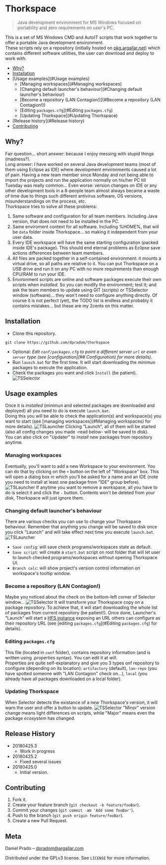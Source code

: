 # Thorkspace
> Java development environment for MS Windows focused on portability and zero requirements on user's PC.

This is a set of MS Windows CMD and AutoIT scripts that work together to offer a portable Java development environment.\
These scripts rely on a repository (initially hosted on [pkg.argallar.net](https://pkg.argallar.net/artifactory/thorkspace)) which contains different software utilities, the user can download and deploy to work with.

- [Why?](#Why?)
- [Installation](#Installation)
- [Usage examples](#Usage examples)
  * [Managing workspaces](#Managing workspaces)
  * [Changing default launcher's behaviour](#Changing default launcher's behaviour)
  * [Become a repository (LAN Contagion!)](#Become a repository (LAN Contagion!))
  * [Editing `packages.cfg`](#Editing `packages.cfg`)
  * [Updating Thorkspace](#Updating Thorkspace)
- [Release history](#Release history)
- [Contributing](#Contributing)

## Why?
Fair question... short answer: because I enjoy messing with stupid things (madness?).\
Long answer: I have worked on several Java development teams (most of them using Eclipse as IDE) where development environments caused a lot of pain. Having a new team member since Monday and not being able to import the projects and run the application normally on his/her PC till Tuesday was really common... Even worse: version changes on IDE or any other development tools in a 8-people team almost always became a waste of time due to things such different antivirus software, OS versions, misunderstandings on the process, etc.\
Thorkspace tries to solve all these problems:
1. Same software and configuration for all team members. Including Java version, that does not need to be installed in the PC.
2. Same enviroment context for all software. Including %HOME%, that will be `data` folder inside Thorkspace... so making it independent from your user data.
3. Every IDE workspace will have the same starting configuration (packed inside IDE's package). This should end eternal problems as Eclipse save actions differences between team members.
4. All files are packed together in a self-contained environment: it mounts a virtual drive, so all paths are relative to it. You can put Thorkspace on a USB drive and run it on any PC with no more requirements than enough CPU/RAM to run your IDE.
5. Environment scripts are online and software packages execute their own scripts when *installed*. So you can modify the environment; test it; and ask the team members to update using GIT (scripts) or TSSelector window (software)... they won't need to configure anything directly.
Of course it is not perfect (yet), the TODO list is endless and probably it contains mistakes... but these are my 2cents on this matter.

## Installation

* Clone this repository.
```
git clone https://github.com/dpradom/thorkspace
```
* Optional: *Edit `conf/packages.cfg` to point a different server `url` or even `server` type (see [configuration](## Configuration) for more details).*
* Run `launch.bat` for the first time. It will start downloading the minimun packages to execute the application.
* Check the packages you want and click `Install` (be patient).
![TSSelector](conf/doc/img/selector_1.png)

## Usage examples

Once it is *installed* (minimun and selected packages are downloaded and deployed) all you need to do is execute `launch.bat`.\
Doing this you will be able to check the application(s) and workspace(s) you want to start (see [managing workspaces](#Managing workspaces) for more details). 
![TSLauncher](conf/doc/img/launcher_1.png)
Clicking "Launch", all of them will be started (also all config changes you made -read below- will be saved to disk).\
You can also click on "Updater" to *install* new packages from repository anytime.

### Managing workspaces

Eventually, you'll want to add a new Workspace to your environment. You can do that by clicking on the `+` button on the left of "Workspace" box. This will open a dialog box in which you'll be asked for a name and an IDE (note you need to install at least one package from "IDE" group before).
![TSLauncher](conf/doc/img/launcher_2.png)
If anytime you want to remove a workspace, all you have to do is select it and click the `-` button. Contents won't be deleted from your disk, Thorkspace will just ignore them.

### Changing default launcher's behaviour

There are various checks you can use to change your Thorkspace behaviour. Remember that anything you change will be saved to disk once you click "Launch" and will take effect next time you execute `launch.bat`.
![TSLauncher](conf/doc/img/launcher_3.png)

* `Save config`: will save check programs/workspaces state as default.
* `Save script`: will create a `start.bat` script on root folder that will let user to launch checked programs/workspaces without opening Thorkspace UI.
* `Branch calc`: will show project's version control information on workspace's tooltip window.

### Become a repository (LAN Contagion!)

Maybe you noticed about the check on the bottom-left corner of Selector window...
![TSSelector](conf/doc/img/selector_2.png)
It will transform your Thorkspace copy on a package repository. To achieve that, it will start downloading the whole list of packages from current repository (be patient!). Once done, Launcher's "Launch" will start a [HFS instance](http://www.rejetto.com/hfs/) exposing an URL others can configure as their repository URL (see [editing `packages.cfg`](#Editing `packages.cfg`) for details).

### Editing `packages.cfg`

This file (located in `conf` folder), contains repository information (and is written using .properties syntax). You can edit it at will.\
Properties are quite self-explanatory and give you 3 types onf repository to configure (depending on its location): `artifactory` (default), `lan-repo` (you have spotted someone with "LAN Contagion" check on...), `local` (you already have all packages downloaded on a local folder).

### Updating Thorkspace

When Selector detects the existance of a new Thorkspace's version, it will warn the user and offer a button to update.
![TSSelector](conf/doc/img/selector_3.png)
"Minor" version change means light differences on scripts, while "Major" means even the package *ecosystem* has changed.

## Release History

* 20180425.3
    * Work in progress
* 20180425.2
    * Fixed several issues
* 20180425.0
    * Initial version.

## Contributing
1. Fork it.
2. Create your feature branch (`git checkout -b feature/fooBar`).
3. Commit your changes (`git commit -am 'Add some fooBar'`).
4. Push to the branch (`git push origin feature/fooBar`).
5. Create a new Pull Request.

## Meta
Daniel Prado – dpradom@argallar.com

Distributed under the GPLv3 license. See ``LICENSE`` for more information.




